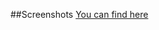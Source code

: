 ##Screenshots
[You can find here](https://github.com/BumbuKhan/504-absolutely-essential-words-mobile-app/commit/b474385380f6c9d6f1ea81e907f7f99ce98fdf4a)